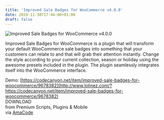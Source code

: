 ```yaml
---
title: 'Improved Sale Badges for WooCommerce v4.0.0'
date: 2019-11-30T17:44:00+01:00
draft: false
---
```


![Improved Sale Badges for WooCommerce v4.0.0](http://www.codelist.cc/uploads/posts/2017-08/1503979992_improvedsalesbadges.jpg "Improved Sale Badges for WooCommerce v4.0.0")  
  
Improved Sale Badges for WooCommerce is a plugin that will transform your default WooCommerce sale badges into something that your customers can relate to and that will grab their attention instantly. Change the style according to your current collection, season or holiday using the awesome presets included in the plugin. The plugin seamlessly integrates itself into the WooCommerce interface.  
  
Demo: [https://codecanyon.net/item/improved-sale-badges-for-woocommerce/9678382](http://www.lolinez.com/?https://codecanyon.net/item/improved-sale-badges-for-woocommerce/9678382)  
DOWNLOAD  
from Premium Scripts, Plugins & Mobile  
via [AmaCode](https://amazcode.ooo)